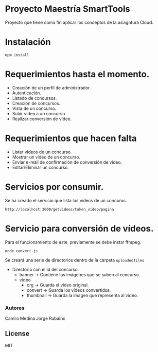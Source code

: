 # Proyecto Maestría SmartTools

Proyecto que tiene como fin aplicar los conceptos de la asiagntura Cloud.

# Instalación

```
npm install
```

# Requerimientos hasta el momento.

* Creación de un perfil de administrador.
* Autenticación.
* Listado de concursos.
* Creación de concursos.
* Vista de un concurso.
* Subir vídeo a un concurso.
* Realizar conversión de vídeo.

# Requerimientos que hacen falta

* Listar vídeos de un concurso.
* Mostrar un vídeo de un concurso.
* Enviar e-mail de confirmación de conversión de vídeo.
* Editar/Eliminar un concurso.

# Servicios por consumir.

Se ha creado el servicio que lista los vídeos de un concuros.

```
http://localhost:3000/getvideos/token_video/pagina
```

# Servicio para conversión de vídeos.

Para el funcionamiento de este, previamente se debe instar ffmpeg.

```
node convert.js
```

Se creará una serie de directorios dentro de la carpeta `uploadedfiles`

* Directorio con el id del concurso.
	* banner -> Contiene las imágenes que se suben al concurso.
	* video
		* org -> Guarda el vídeo original.
		* convert -> Guarda los vídeos convertidos.
		* thumbnail -> Guarda la imagen que representa al vídeo.

### Autores

Camilo Medina
Jorge Rubaino

License
----
MIT
